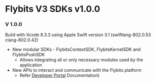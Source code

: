 # Flybits V3 SDKs v1.0.0

### V 1.0.0
Build with Xcode 8.3.3 using Apple Swift version 3.1 (swiftlang-802.0.53 clang-802.0.42)

* New modular SDKs - FlybitsContextSDK, FlybitsKernelSDK and FlybitsPushSDK 
  *	Allows integrating all or only necessary modules used by the application
* New APIs to interact and communicate with the Flybits platform 
  * Refer [Developer Portal](https://devportal.flybits.com/#/documentation/ios/getting-started/setup) Documentation)
